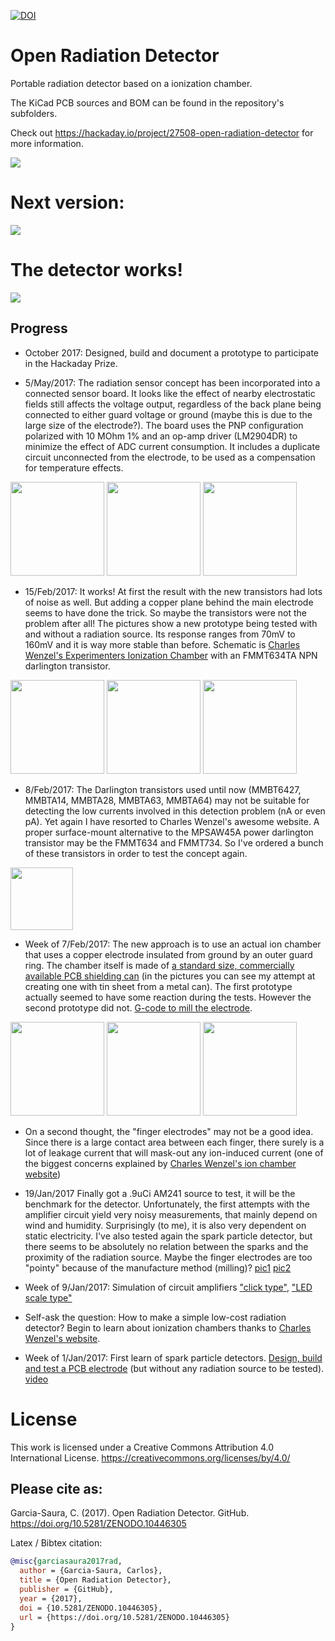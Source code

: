 [![DOI](https://zenodo.org/badge/DOI/10.5281/zenodo.10446305.svg)](https://doi.org/10.5281/zenodo.10446305)
# Open Radiation Detector
Portable radiation detector based on a ionization chamber.

The KiCad PCB sources and BOM can be found in the repository's subfolders.

Check out <https://hackaday.io/project/27508-open-radiation-detector> for more information.

![](pictures/ord_0.9_11oct2017.jpg)

# Next version:
![](Detector_PCB_1.0/open_rad_detector_1.0.jpg)


# The detector works!
![](pictures/ord0.9_testing_12oct2017.jpg)

Progress
--
- October 2017: Designed, build and document a prototype to participate in the Hackaday Prize.

- 5/May/2017: The radiation sensor concept has been incorporated into a connected sensor board. It looks like the effect of nearby electrostatic fields still affects the voltage output, regardless of the back plane being connected to either guard voltage or ground (maybe this is due to the large size of the electrode?). The board uses the PNP configuration polarized with 10 MOhm 1% and an op-amp driver (LM2904DR) to minimize the effect of ADC current consumption. It includes a duplicate circuit unconnected from the electrode, to be used as a compensation for temperature effects.

<img src="pictures/it3_uncovered_17apr2017.jpg" height="150px"/>
<img src="pictures/it3_17apr2017.jpg" height="150px"/>
<img src="pictures/voltage_output_5may2017.png" height="150px"/>

- 15/Feb/2017: It works! At first the result with the new transistors had lots of noise as well. But adding a copper plane behind the main electrode seems to have done the trick. So maybe the transistors were not the problem after all! The pictures show a new prototype being tested with and without a radiation source. Its response ranges from 70mV to 160mV and it is way more stable than before. Schematic is [Charles Wenzel's Experimenters Ionization Chamber](http://www.techlib.com/science/ion.html#Experimenters%20Chamber) with an FMMT634TA NPN darlington transistor.

<img src="pictures/it2_3rdPrototype_15feb2017.jpg" height="150px"/>
<img src="pictures/testing_3rdProt_background_15feb2017.jpg" height="150px"/>
<img src="pictures/testing_3rdProt_withSource_15feb2017.jpg" height="150px"/>

- 8/Feb/2017: The Darlington transistors used until now (MMBT6427, MMBTA14, MMBTA28, MMBTA63, MMBTA64) may not be suitable for detecting the low currents involved in this detection problem (nA or even pA). Yet again I have resorted to Charles Wenzel's awesome website. A proper surface-mount alternative to the MPSAW45A power darlington transistor may be the FMMT634 and FMMT734. So I've ordered a bunch of these transistors in order to test the concept again.

<img src="pictures/FMMT734_gain.png" height="100px"/>

- Week of 7/Feb/2017: The new approach is to use an actual ion chamber that uses a copper electrode insulated from ground by an outer guard ring. The chamber itself is made of [a standard size, commercially available PCB shielding can](http://www.mouser.es/Search/ProductDetail.aspx?R=BMI-S-104virtualkey64820000virtualkey739-BMI-S-104) (in the pictures you can see my attempt at creating one with tin sheet from a metal can). The first prototype actually seemed to have some reaction during the tests. However the second prototype did not. [G-code to mill the electrode](http://jscut.org/jscut.html?gist=c962737e35c9f9b0445b82d079ceb10d).

<img src="pictures/it2_1stPrototype_6feb2017.jpg" height="150px"/>
<img src="pictures/it2_2ndPrototype_7feb2017.jpg" height="150px"/>
<img src="pictures/testing_it2_2ndPrototype_7feb2017.jpg" height="150px"/>

- On a second thought, the "finger electrodes" may not be a good idea. Since there is a large contact area between each finger, there surely is a lot of leakage current that will mask-out any ion-induced current (one of the biggest concerns explained by [Charles Wenzel's ion chamber website](http://www.techlib.com/science/ion.html))

- 19/Jan/2017 Finally got a .9uCi AM241 source to test, it will be the benchmark for the detector. Unfortunately, the first attempts with the amplifier circuit yield very noisy measurements, that mainly depend on wind and humidity. Surprisingly (to me), it is also very dependent on static electricity. I've also tested again the spark particle detector, but there seems to be absolutely no relation between the sparks and the proximity of the radiation source. Maybe the finger electrodes are too "pointy" because of the manufacture method (milling)? [pic1](pictures/fingerElectrodeZoom1_19Jan2017.jpg) [pic2](pictures/fingerElectrodeZoom2_19Jan2017.jpg)

- Week of 9/Jan/2017: Simulation of circuit amplifiers ["click type"](http://lushprojects.com/circuitjs/circuitjs.html?cct=$+1+0.000015625+31.41906602856942+68+5+50%0Ag+928+416+928+464+0%0A177+928+224+912+352+0+0.7312725129613747+0.7310030522124785+0.000049999999999999996+0.002+12%0Ac+800+320+800+384+0+0.000022000000000000003+0.7321707154576954%0Ag+800+384+800+432+0%0Ar+800+320+736+320+0+8200%0Ar+800+320+896+320+0+33000%0A211+928+352+976+304+0+1+8000+1%0Ar+928+416+928+352+0+40%0Aw+800+320+928+224+0%0Ac+880+112+880+160+0+0.000022000000000000003+6.122038321055448%0AR+880+112+832+80+0+0+40+8.4+0+0+0.5%0Ar+944+112+944+160+0+33000%0Aw+880+112+944+112+0%0Aw+880+160+944+160+0%0A162+944+160+928+224+1+2.1+1+0+0+0.01%0Aw+688+288+688+160+0%0Aw+640+160+688+160+0%0Aw+640+192+640+160+0%0Ar+272+304+336+208+0+1000000000%0Ar+640+224+640+304+0+18%0Aw+624+448+688+448+0%0Aw+736+320+688+320+0%0Ar+688+320+688+448+0+220.00000000000003%0Aw+304+336+336+448+0%0Aw+624+448+336+448+0%0Aw+592+208+336+208+0%0A174+272+368+304+304+0+200000000000+0.9851000000000001+Resistance%0Ag+624+448+624+480+0%0At+640+304+688+304+0+1+-0.1533803623127099+0.664742220730739+20000%0At+592+208+640+208+0+-1+-0.263860697764259+-0.4172092930979039+20000%0Aw+688+160+880+112+0%0Ao+7+64+0+2337+0.5846006549323611+0.023384026197294447+0+-1+0%0Ao+14+64+0+2337+1.25+0.0015625+1+-1+0%0Ao+4+1024+0+2337+5+0.0015625+2+-1+0%0Ao+21+64+0+2338+10+0.00078125+3+-1+0%0A), ["LED scale type"](http://lushprojects.com/circuitjs/circuitjs.html?cct=$+1+0.000015625+31.41906602856942+68+5+50%0Ar+784+320+784+464+0+167%0AR+432+96+384+64+0+0+40+12+0+0+0.5%0A162+720+336+720+400+1+2.35+1+0+0+0.02%0Aw+496+176+496+96+0%0Aw+432+96+496+96+0%0Aw+432+128+432+96+0%0Aw+96+272+128+384+0%0Aw+288+384+128+384+0%0Aw+384+144+128+144+0%0A174+64+304+96+240+0+100000000000+0.49010000000000004+Resistance%0Ag+432+384+432+416+0%0At+464+192+496+192+0+1+-6.516184439164558+0.5942797072286803+20000%0At+384+144+432+144+0+-1+6.075435564035981+-0.44074887512857686+20000%0Ar+432+384+288+384+0+1000%0A162+592+208+592+272+1+2.4+0+1+0+0.02%0A162+656+272+656+336+1+2.35+1+1+0+0.02%0Ag+656+464+656+496+0%0Aw+592+464+656+464+0%0Aw+592+208+784+208+0%0Ar+592+464+592+272+0+2700%0Ar+720+464+720+400+0+470%0Ar+656+464+656+336+0+1800%0Aw+592+208+496+208+0%0Aw+656+464+720+464+0%0Aw+720+464+784+464+0%0Aw+592+272+656+272+0%0Aw+656+336+720+336+0%0Aw+432+160+464+192+0%0Az+784+320+784+208+1+0.805904783+5%0A174+432+240+464+304+0+10000000+0.12380000000000002+Resistance%0Aw+432+240+432+160+0%0Aw+432+384+432+304+0%0Aw+432+304+464+272+0%0Aw+64+240+128+144+0%0Ao+22+64+0+2338+20+0.05+0+-1+0%0Ao+0+64+0+2337+5+0.05+1+-1+0%0A)

- Self-ask the question: How to make a simple low-cost radiation detector? Begin to learn about ionization chambers thanks to [Charles Wenzel's website](http://www.techlib.com/science/ion.html).

- Week of 1/Jan/2017: First learn of spark particle detectors. [Design, build and test a PCB electrode](https://github.com/vlachoudis/bCNC/pull/480) (but without any radiation source to be tested). [video](https://www.youtube.com/watch?v=s3N2EDGwe9U)



# License
This work is licensed under a Creative Commons Attribution 4.0 International License.
<https://creativecommons.org/licenses/by/4.0/>

Please cite as:
--
Garcia-Saura, C. (2017). Open Radiation Detector. GitHub. https://doi.org/10.5281/ZENODO.10446305

Latex / Bibtex citation:
```bibtex
@misc{garciasaura2017rad,
  author = {Garcia-Saura, Carlos},
  title = {Open Radiation Detector},
  publisher = {GitHub},
  year = {2017},
  doi = {10.5281/ZENODO.10446305},
  url = {https://doi.org/10.5281/ZENODO.10446305}
}
```
